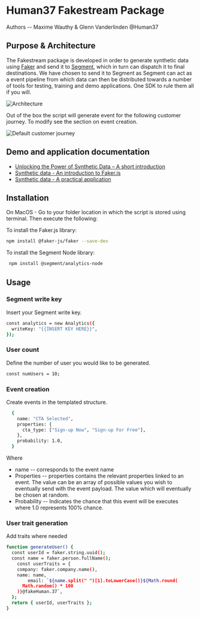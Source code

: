 # Human37 Fakestream Package

Authors -- Maxime Wauthy & Glenn Vanderlinden @Human37

## Purpose & Architecture

The Fakestream package is developed in order to generate synthetic data using [Faker](https://fakerjs.dev/) and send it to [Segment](https://segment.com), which in turn can dispatch it to final destinations. We have chosen to send it to Segment as Segment can act as a event pipeline from which data can then be distributed towards a number of tools for testing, training and demo applications. One SDK to rule them all if you will. 

![Architecture](https://i.ibb.co/Yy7bZbN/Measurecamp-Copy-of-Page-1-1.png)

Out of the box the script will generate event for the following customer journey. To modify see the section on event creation.

![Default customer journey](https://i.ibb.co/p343whR/Screenshot-2023-11-30-at-16-38-18.png)

## Demo and application documentation

* [Unlocking the Power of Synthetic Data – A short introduction](https://www.human37.com/post/unlocking-the-power-of-synthetic-data-a-short-introduction)
* [Synthetic data - An introduction to Faker.js](https://www.youtube.com/watch?v=kEnZslyQaS4&list=PL4YD95ENcSNTRAW5k65PDrzzQd2OsJs_c&ab_channel=Human37)
* [Synthetic data - A practical application](https://website-name.com)


## Installation

On MacOS - Go to your folder location in which the script is stored using terminal. Then execute the following:

To install the Faker.js library:

```sh
npm install @faker-js/faker --save-dev
```
To install the Segment Node library:
```sh
 npm install @segment/analytics-node
```
## Usage 

### Segment write key 

Insert your Segment write key.
```sh 
const analytics = new Analytics({
  writeKey: "{{INSERT KEY HERE}}",
});
```
### User count

Define the number of user you would like to be generated.
```sh 
const numUsers = 10;
```

### Event creation

Create events in the templated structure.

```sh
  {
    name: "CTA Selected",
    properties: {
      cta_type: ["Sign-up Now", "Sign-up For Free"],
    },
    probability: 1.0,
  }
 ```

Where

- name -- corresponds to the event name
- Properties -- properties contains the relevant properties linked to an event. The value can be an array of possible values you wish to eventually send with the event payload. The value which will eventually be chosen at random.
- Probability -- Indicates the chance that this event will be executes where 1.0 represents 100% chance.

### User trait generation

Add traits where needed

```sh
function generateUser() {
  const userId = faker.string.uuid();
  const name = faker.person.fullName();
    const userTraits = {
    company: faker.company.name(),
    name: name,
        email: `${name.split(" ")[1].toLowerCase()}${Math.round(
      Math.random() * 100
    )}@fakeHuman.37`,
  };
  return { userId, userTraits };
}
 ```
 
